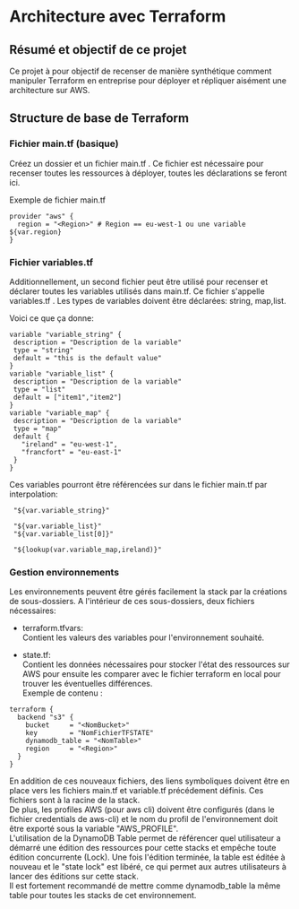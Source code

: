 # Architecture avec Terraform  

## Résumé et objectif de ce projet  

Ce projet à pour objectif de recenser de manière synthétique comment manipuler Terraform en entreprise pour déployer et répliquer aisément une architecture sur AWS.  

## Structure de base de Terraform    

### Fichier main.tf (basique)  
Créez un dossier et un fichier main.tf . Ce fichier est nécessaire pour recenser toutes les ressources à déployer, toutes les déclarations se feront ici.

Exemple de fichier main.tf
```
provider "aws" {  
  region = "<Region>" # Region == eu-west-1 ou une variable ${var.region}  
}  
```

### Fichier variables.tf  

Additionnellement, un second fichier peut être utilisé pour recenser et déclarer toutes les variables utilisés dans main.tf. Ce fichier s'appelle variables.tf . Les types de variables doivent être déclarées: string, map,list.  

Voici ce que ça donne:  
```
variable "variable_string" {
 description = "Description de la variable"
 type = "string" 
 default = "this is the default value"
}
variable "variable_list" {  
 description = "Description de la variable"  
 type = "list"  
 default = ["item1","item2"]  
}
variable "variable_map" {
 description = "Description de la variable"
 type = "map"
 default {
   "ireland" = "eu-west-1",
   "francfort" = "eu-east-1"
 }
}
```
Ces variables pourront être référencées sur dans le fichier main.tf par interpolation:  
```
 "${var.variable_string}" 

 "${var.variable_list}" 
 "${var.variable_list[0]}" 

 "${lookup(var.variable_map,ireland)}" 
```
### Gestion environnements  

Les environnements peuvent être gérés facilement la stack par la créations de sous-dossiers. A l'intérieur de ces sous-dossiers, deux fichiers nécessaires:  
 * terraform.tfvars:  
  Contient les valeurs des variables pour l'environnement souhaité.

 * state.tf:  
  Contient les données nécessaires pour stocker l'état des ressources sur AWS pour ensuite les comparer avec le fichier terraform en local pour trouver les éventuelles différences.  
  Exemple de contenu :  
  ```
  terraform {  
    backend "s3" {  
      bucket     = "<NomBucket>"  
      key        = "NomFichierTFSTATE"  
      dynamodb_table = "<NomTable>"  
      region     = "<Region>"  
    }  
  }  
  ```
En addition de ces nouveaux fichiers, des liens symboliques doivent être en place vers les fichiers main.tf et variable.tf précédement définis. Ces fichiers sont à la racine de la stack.  
De plus, les profiles AWS (pour aws cli) doivent être configurés (dans le fichier credentials de aws-cli) et le nom du profil de l'environnement doit être exporté sous la variable "AWS_PROFILE".  
L'utilisation de la DynamoDB Table permet de référencer quel utilisateur a démarré une édition des ressources pour cette stacks et empêche toute édition concurrente (Lock). Une fois l'édition terminée, la table est éditée à nouveau et le "state lock" est libéré, ce qui permet aux autres utilisateurs à lancer des éditions sur cette stack.  
Il est fortement recommandé de mettre comme dynamodb_table la même table pour toutes les stacks de cet environnement.   

